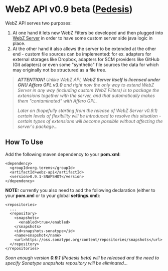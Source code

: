 # WebZ API v0.9 beta ([Pedesis](https://www.pinterest.com/teremterem/pedesis-from-ancient-greek-a-leaping/))

WebZ API serves two purposes:
 1. At one hand it lets new WebZ Filters be developed and then plugged into [WebZ Server](https://github.com/terems-org/webz-server#webz-server-v09-beta-pedesis) in order to have some custom server side java logic in place.
 1. At the other hand it also allows the server to be extended at the other end - custom file sources can be implemented: for ex. adapters for external storages like Dropbox, adapters for SCM providers like GitHub (Git adapters) or even some "synthetic" file sources the data for which may originally not be structured as a file tree.

> ***ATTENTION!*** *Unlike WebZ API,* ***WebZ Server itself is licensed under GNU Affero GPL v3.0*** *and right now the only way to extend WebZ Server in any way (including custom WebZ Filters) is to package the extensions together with the server, and that automatically makes them "contaminated" with Affero GPL.*
>
> *Later on (hopefully starting from the release of WebZ Server v0.9.1) certain levels of flexibility will be introduced to resolve this situation - certain types of extensions will become possible without affecting the server's package...*

How To Use
------

Add the following maven dependency to your **pom.xml**:
```
<dependency>
  <groupId>org.terems</groupId>
  <artifactId>webz-api</artifactId>
  <version>0.9.1-SNAPSHOT</version>
</dependency>
```

**NOTE:** currently you also need to add the following declaration (either to your **pom.xml** or to your global **settings.xml**):
```
<repositories>
  ...
  <repository>
    <snapshots>
      <enabled>true</enabled>
    </snapshots>
    <id>snapshots-sonatype</id>
    <name>snapshot</name>
    <url>https://oss.sonatype.org/content/repositories/snapshots</url>
  </repository>
</repositories>
```
*Soon enough version* ***0.9.1*** *(Pedesis beta) will be released and the need to specify Sonatype snapshots repository will be eliminated...*
